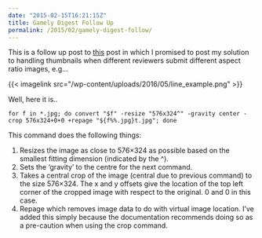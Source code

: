 ```yaml
---
date: "2015-02-15T16:21:15Z"
title: Gamely Digest Follow Up
permalink: /2015/02/gamely-digest-follow/
---
```

This is a follow up post to [this](https://jasemagee.com/2015/01/gamely-digest-image-processing/) post in which I promised to post my solution to handling thumbnails when different reviewers submit different aspect ratio images, e.g…

{{< imagelink src="/wp-content/uploads/2016/05/line_example.png" >}}

Well, here it is..

```
for f in *.jpg; do convert "$f" -resize "576x324^" -gravity center -crop 576x324+0+0 +repage "${f%%.jpg}t.jpg"; done
```

This command does the following things:

  1. Resizes the image as close to 576&#215;324 as possible based on the smallest fitting dimension (indicated by the ^).
  2. Sets the &#8216;gravity&#8217; to the centre for the next command.
  3. Takes a central crop of the image (central due to previous command) to the size 576&#215;324. The x and y offsets give the location of the top left corner of the cropped image with respect to the original. 0 and 0 in this case.
  4. Repage which removes image data to do with virtual image location. I&#8217;ve added this simply because the documentation recommends doing so as a pre-caution when using the crop command.
